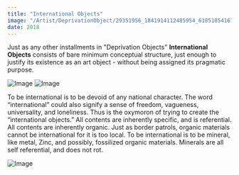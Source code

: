 ```yaml
---
title: "International Objects"
image: "/Artist/DeprivationObject/29351956_1841914112485954_6185105416767904667_o.jpg"
date: 2018
---
```


Just as any other installments in "Deprivation Objects" **International Objects** consists of bare minimum conceptual structure, just enough to justify its existence as an art object - without being assigned its pragmatic purpose.

![Image](/Artist/DeprivationObject/IMG_1091.jpeg)
![Image](/Artist/DeprivationObject/IMG_1092.jpeg)

To be international is to be devoid of any national character. The word “international” could also signify a sense of freedom, vagueness, universality,
and loneliness. Thus is the oxymoron of trying to create the
“international objects.” All contents are inherently specific, and is referential.
All contents are inherently organic. Just as border patrols, organic materials
cannot be international for it is too local. To be international is to be mineral,
like metal, Zinc, and possibly, fossilized organic materials. Minerals are all self
referential, and does not rot.

![Image](/Artist/DeprivationObject/IMG_1093.jpeg)

